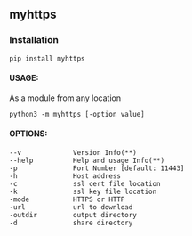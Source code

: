 ## myhttps
### Installation
`pip install myhttps`

#### USAGE:
As a module from any location

`python3 -m myhttps [-option value]`

#### OPTIONS:
    --v             Version Info(**)
    --help          Help and usage Info(**)
    -p              Port Number [default: 11443]
    -h              Host address
    -c              ssl cert file location
    -k              ssl key file location
    -mode           HTTPS or HTTP
    -url            url to download
    -outdir         output directory
    -d              share directory
    